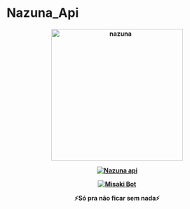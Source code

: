 # Nazuna_Api

<div align="center">

</div>

<p align="center">

  <h4 align="center">

<img src="https://telegra.ph/file/60b0f78fdf67655b09320.jpg" alt="nazuna" width="300" />



</div>

<p align="center">

   <a href="HTTPS://wa.me/554299564024"><img title="Nazuna api" src="https://img.shields.io/badge/Contato dono-red.svg?style=for-the-badge&logo=github" /></a>

 

  <a href="https://github.com/Smokesan"><img title="Misaki Bot" src="https://img.shields.io/badge/Rest-By SMOKE SAN-red.svg?style=for-the-badge&logo=github" /></a>

 ⚡Só pra não ficar sem nada⚡ 

</div>
